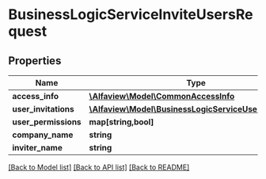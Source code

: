 # BusinessLogicServiceInviteUsersRequest

## Properties
Name | Type | Description | Notes
------------ | ------------- | ------------- | -------------
**access_info** | [**\Alfaview\Model\CommonAccessInfo**](CommonAccessInfo.md) |  | [optional] 
**user_invitations** | [**\Alfaview\Model\BusinessLogicServiceUserInvitation[]**](BusinessLogicServiceUserInvitation.md) |  | [optional] 
**user_permissions** | **map[string,bool]** |  | [optional] 
**company_name** | **string** |  | [optional] 
**inviter_name** | **string** |  | [optional] 

[[Back to Model list]](../README.md#documentation-for-models) [[Back to API list]](../README.md#documentation-for-api-endpoints) [[Back to README]](../README.md)



